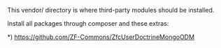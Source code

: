 This vendor/ directory is where third-party modules should be installed.

Install all packages through composer and these extras:
 
*) https://github.com/ZF-Commons/ZfcUserDoctrineMongoODM